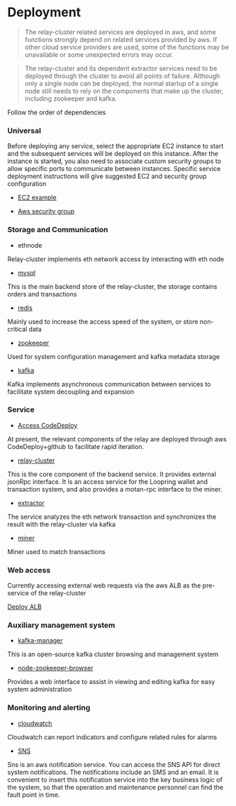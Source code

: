 # Deployment
> The relay-cluster related services are deployed in aws, and some functions strongly depend on related services provided by aws. If other cloud service providers are used, some of the functions may be unavailable or some unexpected errors may occur.

> The relay-cluster and its dependent extractor services need to be deployed through the cluster to avoid all points of failure. Although only a single node can be deployed, the normal startup of a single node still needs to rely on the components that make up the cluster, including zookeeper and kafka.

Follow the order of dependencies
### Universal
Before deploying any service, select the appropriate EC2 instance to start and the subsequent services will be deployed on this instance. After the instance is started, you also need to associate custom security groups to allow specific ports to communicate between instances. Specific service deployment instructions will give suggested EC2 and security group configuration

* [EC2 example](new_ec2.md)

* [Aws security group](security_group.md)

### Storage and Communication
* ethnode

Relay-cluster implements eth network access by interacting with eth node

* [mysql](deploy_mysql.md)

This is the main backend store of the relay-cluster, the storage contains orders and transactions

* [redis](deploy_redis.md)

Mainly used to increase the access speed of the system, or store non-critical data
* [zookeeper](deploy_zookeeper.md)

Used for system configuration management and kafka metadata storage
* [kafka](deploy_kafka.md)

Kafka implements asynchronous communication between services to facilitate system decoupling and expansion

### Service
* [Access CodeDeploy](codedeploy.md)

At present, the relevant components of the relay are deployed through aws CodeDeploy+github to facilitate rapid iteration.

* [relay-cluster](deploy_relay_cluster.md)

This is the core component of the backend service. It provides external jsonRpc interface. It is an access service for the Loopring wallet and transaction system, and also provides a motan-rpc interface to the miner.

* [extractor](deploy_extractor.md)

The service analyzes the eth network transaction and synchronizes the result with the relay-cluster via kafka

* [miner](deploy_miner.md)

Miner used to match transactions

### Web access
Currently accessing external web requests via the aws ALB as the pre-service of the relay-cluster

[Deploy ALB](deploy_alb.md)

### Auxiliary management system
* [kafka-manager](deploy_kafka_manager.md)

This is an open-source kafka cluster browsing and management system

* [node-zookeeper-browser](deploy_zk_browser.md)

Provides a web interface to assist in viewing and editing kafka for easy system administration

### Monitoring and alerting
* [cloudwatch](cloudwatch.md)

Cloudwatch can report indicators and configure related rules for alarms
* [SNS](sns.md)

Sns is an aws notification service. You can access the SNS API for direct system notifications. The notifications include an SMS and an email. It is convenient to insert this notification service into the key business logic of the system, so that the operation and maintenance personnel can find the fault point in time.